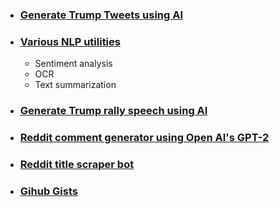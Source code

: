 
* ### [Generate Trump Tweets using AI](http://www.realtrumptweet.com/)

* ### [Various NLP utilities](http://basicnlptools.com/)
  * Sentiment analysis
  * OCR 
  * Text summarization

* ### [Generate Trump rally speech using AI](https://trump-speech.com/)

* ### [Reddit comment generator using Open AI's GPT-2](https://addadda023.github.io/GPT-2-text-generation/)

* ### [Reddit title scraper bot](https://title-scraper.herokuapp.com/)

* ### [Gihub Gists](https://gist.github.com/addadda023)
